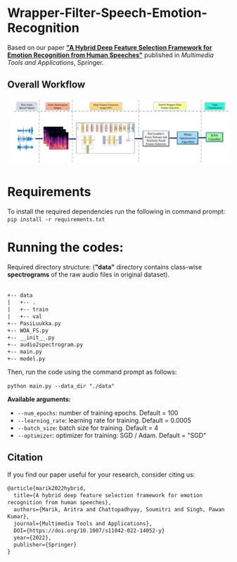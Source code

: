 # Wrapper-Filter-Speech-Emotion-Recognition
Based on our paper [**"A Hybrid Deep Feature Selection Framework for Emotion Recognition from Human Speeches"**](https://link.springer.com/article/10.1007/s11042-022-14052-y) published in _Multimedia Tools and Applications_, Springer.

## Overall Workflow
<img src="./full_method.png" style="margin: 5px;">

# Requirements
To install the required dependencies run the following in command prompt:
`pip install -r requirements.txt`

# Running the codes:
Required directory structure: (**"data"** directory contains class-wise **spectrograms** of the raw audio files in original dataset).

```

+-- data
|   +-- .
|   +-- train
|   +-- val
+-- PasiLuukka.py
+-- WOA_FS.py
+-- __init__.py
+-- audio2spectrogram.py
+-- main.py
+-- model.py

```
Then, run the code using the command prompt as follows:

`python main.py --data_dir "./data"`

**Available arguments:**
- `--num_epochs`: number of training epochs. Default = 100
- `--learning_rate`: learning rate for training. Default = 0.0005
- `--batch_size`: batch size for training. Default = 4
- `--optimizer`: optimizer for training: SGD / Adam. Default = "SGD"

## Citation
If you find our paper useful for your research, consider citing us:
```
@article{marik2022hybrid,
  title={A hybrid deep feature selection framework for emotion recognition from human speeches},
  authors={Marik, Aritra and Chattopadhyay, Soumitri and Singh, Pawan Kumar},
  journal={Multimedia Tools and Applications},
  DOI={https://doi.org/10.1007/s11042-022-14052-y}
  year={2022},
  publisher={Springer}
}
```
